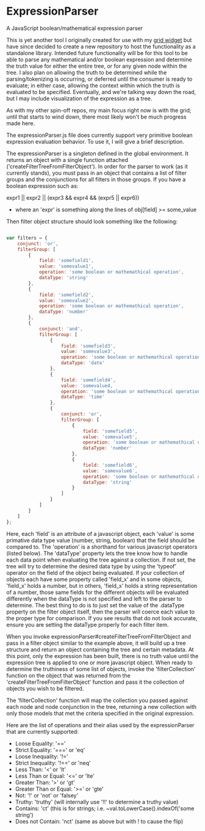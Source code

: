 # ExpressionParser
A JavaScript boolean/mathematical expression parser

This is yet another tool I originally created for use with my [grid widget](https://github.com/mosbymc/HTML-Data-Grid-Widget) but have since decided to create a new repository to host the functionality as a standalone library. Intended future functionality will be for this tool to be able to parse any mathematical and/or boolean expression and determine the truth value for either the entire tree, or for any given node within the tree. I also plan on allowing the truth to be determined while the parsing/tokenizing is occurring, or deferred until the consumer is ready to evaluate; in either case, allowing the context within which the truth is evaluated to be specified. Eventually, and we're talking way down the road, but I may include visualization of the expression as a tree.

As with my other spin-off repos, my main focus right now is with the grid; until that starts to wind down, there most likely won't be much progress made here.


The expressionParser.js file does currently support very primitive boolean expression evaluation behavior. To use it, I will give a brief description.

The expressionParser is a singleton defined in the global environment. It returns an object with a single function attached ('createFilterTreeFromFilterObject'). In order for the parser to work (as it currently stands), you must pass in an object that contains a list of filter groups and the conjunctions for all filters in those groups. If you have a boolean expression such as:

expr1 || expr2 || (expr3 && expr4 && (expr5 || expr6))
- where an 'expr' is something along the lines of obj[field] >= some_value

Then filter object structure should look something like the following:

````javascript

var filters = {
	conjunct: 'or',
	filterGroup: [
		{
			field: 'somefield1',
			value: 'somevalue1',
			operation: 'some boolean or mathemathical operation',
			dataType: 'string'
		},
		{
			field: 'somefield2',
			value: 'somevalue2',
			operation: 'some boolean or mathemathical operation',
			dataType: 'number'
		},
		{
			conjunct: 'and',
			filterGroup: [
		  		{
					field: 'somefield3',
					value: 'somevalue3',
					operation: 'some boolean or mathemathical operation',
					dataType: 'date'
				},
				{
					field: 'somefield4',
					value: 'somevalue4,
					operation: 'some boolean or mathemathical operation',
					dataType: 'time'
				},
				{
					conjunct: 'or',
					filterGroup: [
						{
							field: 'somefield5',
							value: 'somevalue5',
							operation: 'some boolean or mathemathical operation',
							dataType: 'number'
						},
						{
							field: 'somefield6',
							value: 'somevalue6',
							operation: 'some boolean or mathemathical operation',
							dataType: 'string'
						}
					]
				}
			]
		}
	]
};

````

Here, each 'field' is an attribute of a javascript object, each 'value' is some primative data type value (number, string, boolean) that the field should be compared to. The 'operation' is a shorthand for various javascript operators (listed below). The 'dataType' property lets the tree know how to handle each data point when evaluating the tree against a collection. If not set, the tree will try to determine the desired data type by using the 'typeof' operator on the field of the object being evaluated. If your collection of objects each have some property called 'field_x' and in some objects, 'field_x' holds a number, but in others, 'field_x' holds a string representation of a number, those same fields for the different objects will be evaluated differently when the dataType is not specified and left to the parser to determine. The best thing to do is to just set the value of the .dataType property on the filter object itself, then the parser will coerce each value to the proper type for comparison. If you see results that do not look accurate, ensure you are setting the dataType properly for each filter item.

When you invoke expressionParser#createFilterTreeFromFilterObject and pass in a filter object similar to the example above, it will build up a tree structure and return an object containing the tree and certain metadata. At this point, only the expression has been built, there is no truth value until the expression tree is applied to one or more javascript object. When ready to determine the truthiness of some list of objects, invoke the 'filterCollection' function on the object that was returned from the 'createFilterTreeFromFilterObject' function and pass it the collection of objects you wish to be filtered.

The 'filterCollection' function will map the collection you passed against each node and node conjunction in the tree, returning a new collection with only those models that met the criteria specified in the original expression.

Here are the list of operations and their alias used by the expressionParser that are currently supported:
- Loose Equality: '=='
- Strict Equality: '===' or 'eq'
- Loose Inequality: '!='
- Strict Inequality: '!==' or 'neq'
- Less Than: '<' or 'lt'
- Less Than or Equal: '<=' or 'lte'
- Greater Than: '>' or 'gt'
- Greater Than or Equal: '>=' or 'gte'
- Not: '!' or 'not' or 'falsey'
- Truthy: 'truthy' (will internally use '!!' to determine a truthy value)
- Contains: 'ct' (this is for strings; i.e. ~val.toLowerCase().indexOf('some string')
- Does not Contain: 'nct' (same as above but with ! to cause the flip)
